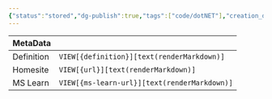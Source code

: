 ```yaml
---
{"status":"stored","dg-publish":true,"tags":["code/dotNET"],"creation_date":"2024-05-06 07:49","definition":"undefined","ms-learn-url":"undefined","url":"undefined","aliases":null,"permalink":"/code/keyword-unsafe/","dgPassFrontmatter":true}
---
```



| MetaData   |                                              |
| ---------- | -------------------------------------------- |
| Definition | `VIEW[{definition}][text(renderMarkdown)]`   |
| Homesite   | `VIEW[{url}][text(renderMarkdown)]`          |
| MS Learn   | `VIEW[{ms-learn-url}][text(renderMarkdown)]` |
